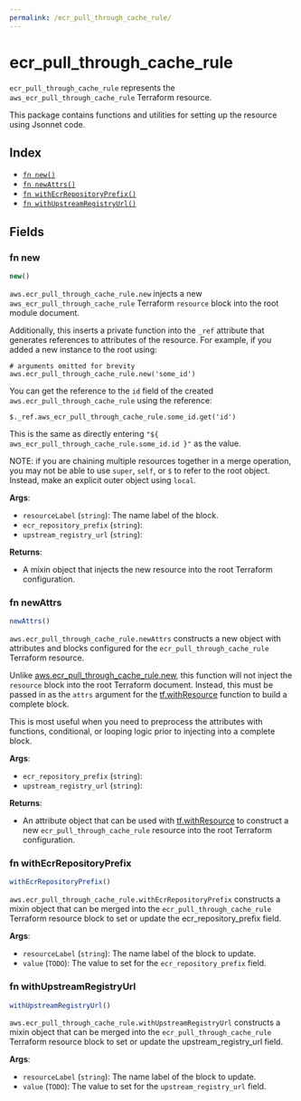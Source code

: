 ```yaml
---
permalink: /ecr_pull_through_cache_rule/
---
```


# ecr_pull_through_cache_rule

`ecr_pull_through_cache_rule` represents the `aws_ecr_pull_through_cache_rule` Terraform resource.



This package contains functions and utilities for setting up the resource using Jsonnet code.


## Index

* [`fn new()`](#fn-new)
* [`fn newAttrs()`](#fn-newattrs)
* [`fn withEcrRepositoryPrefix()`](#fn-withecrrepositoryprefix)
* [`fn withUpstreamRegistryUrl()`](#fn-withupstreamregistryurl)

## Fields

### fn new

```ts
new()
```


`aws.ecr_pull_through_cache_rule.new` injects a new `aws_ecr_pull_through_cache_rule` Terraform `resource`
block into the root module document.

Additionally, this inserts a private function into the `_ref` attribute that generates references to attributes of the
resource. For example, if you added a new instance to the root using:

    # arguments omitted for brevity
    aws.ecr_pull_through_cache_rule.new('some_id')

You can get the reference to the `id` field of the created `aws.ecr_pull_through_cache_rule` using the reference:

    $._ref.aws_ecr_pull_through_cache_rule.some_id.get('id')

This is the same as directly entering `"${ aws_ecr_pull_through_cache_rule.some_id.id }"` as the value.

NOTE: if you are chaining multiple resources together in a merge operation, you may not be able to use `super`, `self`,
or `$` to refer to the root object. Instead, make an explicit outer object using `local`.

**Args**:
  - `resourceLabel` (`string`): The name label of the block.
  - `ecr_repository_prefix` (`string`): 
  - `upstream_registry_url` (`string`): 

**Returns**:
- A mixin object that injects the new resource into the root Terraform configuration.


### fn newAttrs

```ts
newAttrs()
```


`aws.ecr_pull_through_cache_rule.newAttrs` constructs a new object with attributes and blocks configured for the `ecr_pull_through_cache_rule`
Terraform resource.

Unlike [aws.ecr_pull_through_cache_rule.new](#fn-ecrpullthroughcacherulenew), this function will not inject the `resource`
block into the root Terraform document. Instead, this must be passed in as the `attrs` argument for the
[tf.withResource](https://github.com/tf-libsonnet/core/tree/main/docs#fn-withresource) function to build a complete block.

This is most useful when you need to preprocess the attributes with functions, conditional, or looping logic prior to
injecting into a complete block.

**Args**:
  - `ecr_repository_prefix` (`string`): 
  - `upstream_registry_url` (`string`): 

**Returns**:
  - An attribute object that can be used with [tf.withResource](https://github.com/tf-libsonnet/core/tree/main/docs#fn-withresource) to construct a new `ecr_pull_through_cache_rule` resource into the root Terraform configuration.


### fn withEcrRepositoryPrefix

```ts
withEcrRepositoryPrefix()
```

`aws.ecr_pull_through_cache_rule.withEcrRepositoryPrefix` constructs a mixin object that can be merged into the `ecr_pull_through_cache_rule`
Terraform resource block to set or update the ecr_repository_prefix field.



**Args**:
  - `resourceLabel` (`string`): The name label of the block to update.
  - `value` (`TODO`): The value to set for the `ecr_repository_prefix` field.


### fn withUpstreamRegistryUrl

```ts
withUpstreamRegistryUrl()
```

`aws.ecr_pull_through_cache_rule.withUpstreamRegistryUrl` constructs a mixin object that can be merged into the `ecr_pull_through_cache_rule`
Terraform resource block to set or update the upstream_registry_url field.



**Args**:
  - `resourceLabel` (`string`): The name label of the block to update.
  - `value` (`TODO`): The value to set for the `upstream_registry_url` field.
